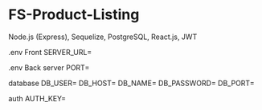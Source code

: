 # FS-Product-Listing
Node.js (Express), Sequelize, PostgreSQL, React.js, JWT

.env Front
SERVER_URL=

.env Back
server
PORT=

database
DB_USER=
DB_HOST=
DB_NAME=
DB_PASSWORD=
DB_PORT=

auth
AUTH_KEY=
